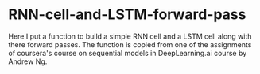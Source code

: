 # RNN-cell-and-LSTM-forward-pass
Here I put a function to build a simple RNN cell and a LSTM cell along with there forward passes. The function is copied from one of the assignments of coursera's course on sequential models in DeepLearning.ai course by Andrew Ng.
